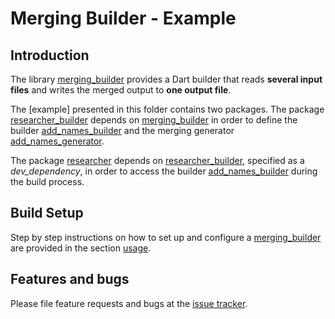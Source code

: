 # Merging Builder - Example

## Introduction

The library [merging_builder] provides a Dart builder that reads **several input files** and writes the merged output to **one output file**.

The [example] presented in this folder contains two packages. The package [researcher_builder] depends on [merging_builder] in order to define the builder [add_names_builder] and the merging generator [add_names_generator].

The package [researcher] depends on [researcher_builder], specified as a *dev_dependency*, in order to access the builder [add_names_builder] during the build process.

## Build Setup

Step by step instructions on how to set up and configure a [merging_builder] are provided in
the section [usage].


## Features and bugs
Please file feature requests and bugs at the [issue tracker].

[builder]: https://github.com/dart-lang/build
[researcher_builder]: https://github.com/simphotonics/merging_builder/tree/master/example/researcher_builder

[add_names_builder]: https://github.com/simphotonics/merging_builder/blob/master/example/researcher_builder/lib/builder.dart

[researcher]: https://github.com/simphotonics/merging_builder/tree/master/example/researcher

[add_names_generator]: https://github.com/simphotonics/merging_builder/blob/master/example/researcher_builder/lib/generators/add_names_generator.dart

[usage]: https://github.com/simphotonics/merging_builder#usage


[issue tracker]: https://github.com/simphotonics/directed_graph/issues

[initializeLibraryReaderForDirectory]: https://pub.dev/documentation/source_gen_test/latest/source_gen_test/initializeLibraryReaderForDirectory.html

[LibraryReader]: https://pub.dev/documentation/source_gen/latest/source_gen/LibraryReader-class.html

[directed_graph]: https://github.com/simphotonics/directed_graph/

[source_gen]: https://pub.dev/packages/source_gen
[source_gen_test]: https://pub.dev/packages/source_gen_test

[SqliteType]: https://github.com/simphotonics/generic_reader/blob/master/lib/src/test_types/sqlite_type.dart

[merging_builder]: https://pub.dev/packages/merging_builder
